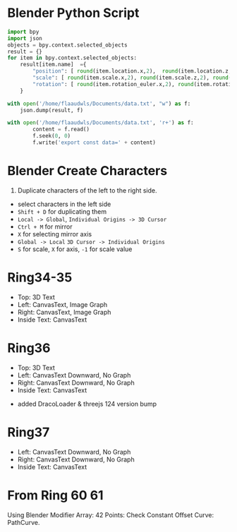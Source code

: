 # Blender Python Script

```python
import bpy
import json
objects = bpy.context.selected_objects
result = {}
for item in bpy.context.selected_objects:
    result[item.name]  ={
        "position": [ round(item.location.x,2),  round(item.location.z,2), -round(item.location.y,2)],
        "scale": [ round(item.scale.x,2), round(item.scale.z,2), round(item.scale.y,2) ],
        "rotation": [ round(item.rotation_euler.x,2), round(item.rotation_euler.z,2), round(item.rotation_euler.y,2) ]
    }

with open('/home/flaaudwls/Documents/data.txt', "w") as f:
    json.dump(result, f)

with open('/home/flaaudwls/Documents/data.txt', 'r+') as f:
        content = f.read()
        f.seek(0, 0)
        f.write('export const data=' + content)
```

# Blender Create Characters

1. Duplicate characters of the left to the right side.

- select characters in the left side
- `Shift + D` for duplicating them
- `Local -> Global`, `Individual Origins -> 3D Cursor`
- `Ctrl + M` for mirror
- `X` for selecting mirror axis
- `Global -> Local` `3D Cursor -> Individual Origins`
- `S` for scale, `X` for axis, `-1` for scale value

# Ring34-35

- Top: 3D Text
- Left: CanvasText, Image Graph
- Right: CanvasText, Image Graph
- Inside Text: CanvasText

# Ring36

- Top: 3D Text
- Left: CanvasText Downward, No Graph
- Right: CanvasText Downward, No Graph
- Inside Text: CanvasText

* added DracoLoader & threejs 124 version bump

# Ring37

- Left: CanvasText Downward, No Graph
- Right: CanvasText Downward, No Graph
- Inside Text: CanvasText

# From Ring 60 61

Using Blender Modifier
Array: 42 Points: Check Constant Offset
Curve: PathCurve.
